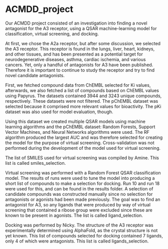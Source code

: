 # ACMDD_project
Our ACMDD project consisted of an investigation into finding a novel antagonist for the A3 receptor, using a QSAR machine-learning model for classification, virtual screening, and docking.

At first, we chose the A2a receptor, but after some discussion, we selected the A3 receptor. This receptor is found in the lungs, liver, heart, kidneys, and other tissues, and has been presented as a potential target for neurodegenerative diseases, asthma, cardiac ischemia, and various cancers. Yet, only a handful of antagonists for A3 have been published. Therefore it is important to continue to study the receptor and try to find novel candidate antagonists. 

First, we fetched compound data from ChEMBL selected for Ki values, afterwards, we also fetched a list of compounds based on ChEMBL values using Papyrus. The datasets contained 3944 and 3243 unique compounds, respectively. These datasets were not filtered. The pChEMBL dataset was selected because it comprised more relevant values for bioactivity. The pKi dataset was also used for model evaluation, though.

Using this dataset we created multiple QSAR models using machine learning algorithms and the pChEMBL dataset: Random Forests, Support Vector Machines, and Neural Networks algorithms were used. The RF algorithm produced the largest AUC and was therefore selected for creating the model for the purpose of virtual screening. Cross-validation was not performed during the development of the model used for virtual screening.

The list of SMILES used for virtual screening was compiled by Amine. This list is called smiles_selection.

Virtual screening was performed with a Random Forest QSAR classification model. The results of runs were used to tune the model into producing a short list of compounds to make a selection for docking. Run 10 and run 18 were used for this, and can be found in the results folder. A selection of candidate compounds was constructed manually since no selection for antagonists or agonists had been made previously. The goal was to find an antagonist for A3, so any ligands that were produced by way of virtual screening that contained a ribose group were excluded since these are known to be present in agonists. The list is called ligand_selection.

Docking was performed by Nicky. The structure of the A3 receptor was experimentally determined using AlphaFold, as the crystal structure is not yet known. This list of compounds selected for docking contained 7 ligands, only 4 of which were antagonists. This list is called ligands_selection.
